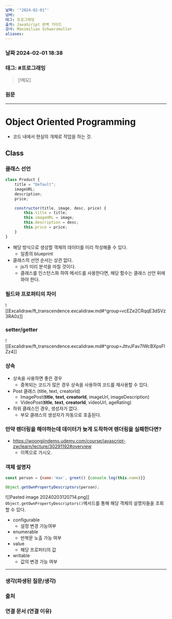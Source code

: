 ```yaml
---
날짜: '"2024-02-01"'
넘버: 
태그: 프로그래밍
출처: JavaScript 완벽 가이드
강사: Maximilian Schwarzmuller
aliases:
---
```

### 날짜  2024-02-01 18:38

### 태그: #프로그래밍 

>[!메모]
>

### 원문
---
# Object Oriented Programming
- 코드 내에서 현실의 개체로 작업을 하는 것.
## Class
### 클래스 선언
```js
class Product {
	title = "Default";
	imageURL;
	description;
	price;

	constructor(title, image, desc, price) {
		this.title = title;
		this.imageURL = image;
		this.description = desc;
		this.price = price;
	}
}
```
- 해당 방식으로 생성할 객체의 데이터를 미리 작성해줄 수 있다.
	- 일종의 blueprint
- 클래스의 선언 순서는 상관 없다.
	- js가 미리 분석을 마칠 것이다.
	- 클래스를 인스턴스화 하여 메서드를 사용한다면, 해당 함수는 클래스 선언 뒤에 와야 한다.
### 필드와 프로퍼티의 차이
![[Excalidraw/ft_transcendence.excalidraw.md#^group=vcEZe2CRqqE3dSVz3RA0z]]
### setter/getter
![[Excalidraw/ft_transcendence.excalidraw.md#^group=JttvJFav7IWcBXpsFlZz4]]
### 상속
- 상속을 사용하면 좋은 경우
	- 중복되는 코드가 많은 경우 상속을 사용하여 코드를 재사용할 수 있다.
- Post 클래스 (title, text, creatorld) 
	- ImagePost(**title**, **text**, **creatorld**, imageUrl, imageDescription)
	- VideoPost(**title**, **text**, **creatorld**, videoUrl, ageRating)
- 하위 클래스인 경우, 생성자가 없다.
	- 부모 클래스의 생성자가 자동으로 호출된다.
### 만약 렌더링을 해야하는데 데이터가 늦게 도착하여 렌더링을 실패한다면?
- https://woongjindemo.udemy.com/course/javascript-zw/learn/lecture/30291192#overview
	- 이쪽으로 가시오.
### 객체 설명자
```js
const person = {name:'max', greet() {console.log(this.name)}}

Object.getOwnPropertyDescriptors(person);
```
![[Pasted image 20240203120714.png]]
`Object.getOwnPropertyDescriptors()`메서드를 통해 해당 객체의 설명자들을 조회할 수 있다.
- configurable
	- 설정 변경 가능여부
- enumerable
	- 반복문 노출 가능 여부
- value
	- 해당 프로퍼티의 값
- writable
	- 값의 변경 가능 여부



---
### 생각(파생된 질문/생각)

### 출처

### 연결 문서 (연결 이유)
